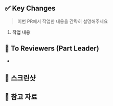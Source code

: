 ## ✅ Key Changes

> 이번 PR에서 작업한 내용을 간략히 설명해주세요

1. 작업 내용

## 📢 To Reviewers (Part Leader)

-

## 📸 스크린샷

<!-- 이해하기 쉽도록 스크린샷을 첨부해주세요. -->

## 🔗 참고 자료

<!-- 참고 레퍼런스를 첨부해주세요.  -->
